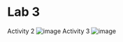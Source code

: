 # Lab 3
Activity 2
![image](https://github.com/avaj4/ECE444-F2023-Lab1/assets/53788244/95e734cf-48b3-4940-894b-d371a0161df1)
Activity 3
![image](https://github.com/avaj4/ECE444-F2023-Lab1/assets/53788244/507948bb-62e4-4ef4-8f93-e4bba14e9927)






